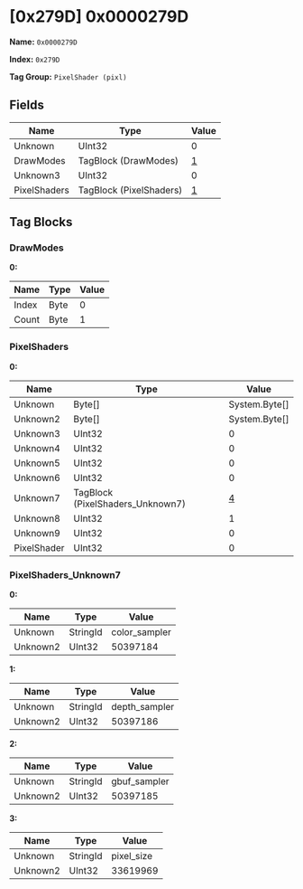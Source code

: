 # [0x279D] 0x0000279D

**Name:** ```0x0000279D```

**Index:** ```0x279D```

**Tag Group:** ```PixelShader (pixl)```

## Fields

Name	| Type	| Value
---	|---	|---	|
Unknown	|UInt32	|0
DrawModes	|TagBlock (DrawModes)	|[1](#drawmodes)
Unknown3	|UInt32	|0
PixelShaders	|TagBlock (PixelShaders)	|[1](#pixelshaders)


## Tag Blocks

### DrawModes

**0:**

Name	| Type	| Value
---	|---	|---	|
Index	|Byte	|0
Count	|Byte	|1


### PixelShaders

**0:**

Name	| Type	| Value
---	|---	|---	|
Unknown	|Byte[]	|System.Byte[]
Unknown2	|Byte[]	|System.Byte[]
Unknown3	|UInt32	|0
Unknown4	|UInt32	|0
Unknown5	|UInt32	|0
Unknown6	|UInt32	|0
Unknown7	|TagBlock (PixelShaders_Unknown7)	|[4](#pixelshaders_unknown7)
Unknown8	|UInt32	|1
Unknown9	|UInt32	|0
PixelShader	|UInt32	|0


### PixelShaders_Unknown7

**0:**

Name	| Type	| Value
---	|---	|---	|
Unknown	|StringId	|color_sampler
Unknown2	|UInt32	|50397184


**1:**

Name	| Type	| Value
---	|---	|---	|
Unknown	|StringId	|depth_sampler
Unknown2	|UInt32	|50397186


**2:**

Name	| Type	| Value
---	|---	|---	|
Unknown	|StringId	|gbuf_sampler
Unknown2	|UInt32	|50397185


**3:**

Name	| Type	| Value
---	|---	|---	|
Unknown	|StringId	|pixel_size
Unknown2	|UInt32	|33619969


